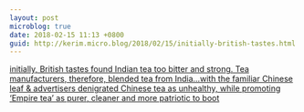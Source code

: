 ```yaml
---
layout: post
microblog: true
date: 2018-02-15 11:13 +0800
guid: http://kerim.micro.blog/2018/02/15/initially-british-tastes.html
---
```

[initially, British tastes found Indian tea too bitter and strong. Tea manufacturers, therefore, blended tea from India…with the familiar Chinese leaf & advertisers denigrated Chinese tea as unhealthy, while promoting ‘Empire tea’ as purer, cleaner and more patriotic to boot](http://aldai.ly/2F191Ts)
